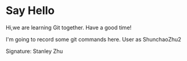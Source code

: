 # Say Hello
Hi,we are learning Git together.
Have a good time!

I'm going to record some git commands here.
User as ShunchaoZhu2

Signature: Stanley Zhu
